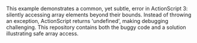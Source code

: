 This example demonstrates a common, yet subtle, error in ActionScript 3: silently accessing array elements beyond their bounds.  Instead of throwing an exception, ActionScript returns 'undefined', making debugging challenging. This repository contains both the buggy code and a solution illustrating safe array access.